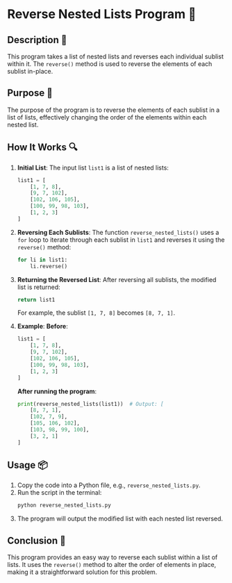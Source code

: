 # Reverse Nested Lists Program 📝

## Description 📝

This program takes a list of nested lists and reverses each individual sublist within it.
The `reverse()` method is used to reverse the elements of each sublist in-place.

## Purpose 🎯

The purpose of the program is to reverse the elements of each sublist in a list of lists, effectively changing the order of the elements within each nested list.

## How It Works 🔍

1. **Initial List**:
   The input list `list1` is a list of nested lists:

    ```python
    list1 = [
        [1, 7, 8],
        [9, 7, 102],
        [102, 106, 105],
        [100, 99, 98, 103],
        [1, 2, 3]
    ]
    ```

2. **Reversing Each Sublists**:
   The function `reverse_nested_lists()` uses a `for` loop to iterate through each sublist in `list1` and reverses it using the `reverse()` method:

    ```python
    for li in list1:
        li.reverse()
    ```

3. **Returning the Reversed List**:
   After reversing all sublists, the modified list is returned:

    ```python
    return list1
    ```

    For example, the sublist `[1, 7, 8]` becomes `[8, 7, 1]`.

4. **Example**:
   **Before**:

    ```python
    list1 = [
        [1, 7, 8],
        [9, 7, 102],
        [102, 106, 105],
        [100, 99, 98, 103],
        [1, 2, 3]
    ]
    ```

    **After running the program**:

    ```python
    print(reverse_nested_lists(list1))  # Output: [
        [8, 7, 1],
        [102, 7, 9],
        [105, 106, 102],
        [103, 98, 99, 100],
        [3, 2, 1]
    ]
    ```

## Usage 📦

1. Copy the code into a Python file, e.g., `reverse_nested_lists.py`.
2. Run the script in the terminal:
    ```bash
    python reverse_nested_lists.py
    ```
3. The program will output the modified list with each nested list reversed.

## Conclusion 🚀

This program provides an easy way to reverse each sublist within a list of lists.
It uses the `reverse()` method to alter the order of elements in place, making it a straightforward solution for this problem.
